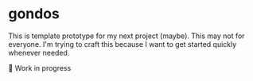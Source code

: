 # gondos

This is template prototype for my next project (maybe). This may not for everyone. I'm trying to craft this because I want to get started quickly whenever needed.

:construction: Work in progress